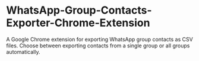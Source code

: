 # WhatsApp-Group-Contacts-Exporter-Chrome-Extension
A Google Chrome extension for exporting WhatsApp group contacts as CSV files. Choose between exporting contacts from a single group or all groups automatically.
